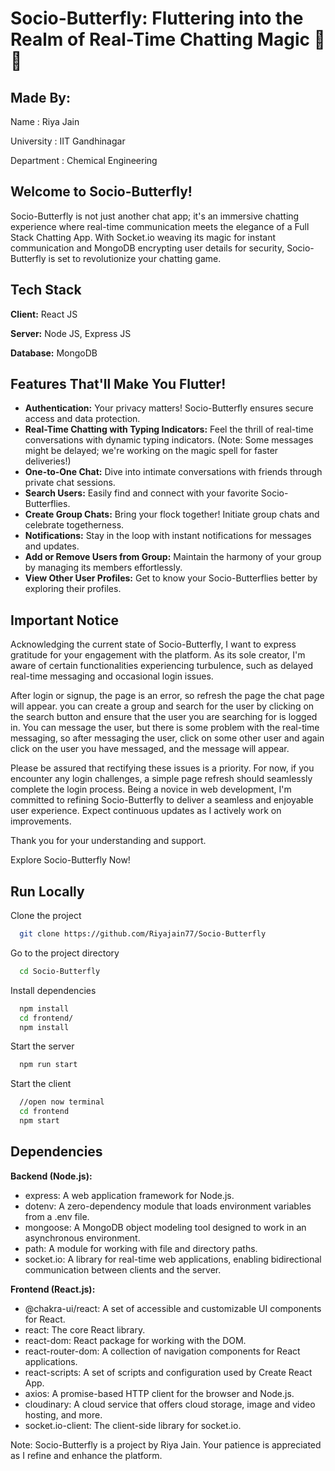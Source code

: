 
# Socio-Butterfly: Fluttering into the Realm of Real-Time Chatting Magic 🦋✨

## Made By:

Name : Riya Jain

University : IIT Gandhinagar

Department : Chemical Engineering

## Welcome to Socio-Butterfly!
Socio-Butterfly is not just another chat app; it's an immersive chatting experience where real-time communication meets the elegance of a Full Stack Chatting App. With Socket.io weaving its magic for instant communication and MongoDB encrypting user details for security, Socio-Butterfly is set to revolutionize your chatting game.





## Tech Stack

**Client:** React JS

**Server:** Node JS, Express JS

**Database:** MongoDB




## Features That'll Make You Flutter!

- **Authentication:** Your privacy matters! Socio-Butterfly ensures secure access and data protection.
- **Real-Time Chatting with Typing Indicators:** Feel the thrill of real-time conversations with dynamic typing indicators. (Note: Some messages might be delayed; we're working on the magic spell for faster deliveries!)
- **One-to-One Chat:** Dive into intimate conversations with friends through private chat sessions.
- **Search Users:** Easily find and connect with your favorite Socio-Butterflies.
- **Create Group Chats:** Bring your flock together! Initiate group chats and celebrate togetherness.
- **Notifications:** Stay in the loop with instant notifications for messages and updates.
- **Add or Remove Users from Group:** Maintain the harmony of your group by managing its members effortlessly.
- **View Other User Profiles:** Get to know your Socio-Butterflies better by exploring their profiles.


## Important Notice

Acknowledging the current state of Socio-Butterfly, I want to express gratitude for your engagement with the platform. As its sole creator, I'm aware of certain functionalities experiencing turbulence, such as delayed real-time messaging and occasional login issues.

After login or signup, the page is an error, so refresh the page the chat page will appear. you can create a group and search for the user by clicking on the search button and ensure that the user you are searching for is logged in. You can message the user, but there is some problem with the real-time messaging, so after messaging the user, click on some other user and again click on the user you have messaged, and the message will appear.

Please be assured that rectifying these issues is a priority. For now, if you encounter any login challenges, a simple page refresh should seamlessly complete the login process. Being a novice in web development, I'm committed to refining Socio-Butterfly to deliver a seamless and enjoyable user experience. Expect continuous updates as I actively work on improvements.

Thank you for your understanding and support.

Explore Socio-Butterfly Now!


## Run Locally

Clone the project

```bash
  git clone https://github.com/Riyajain77/Socio-Butterfly
```

Go to the project directory

```bash
  cd Socio-Butterfly
```

Install dependencies

```bash
  npm install
  cd frontend/
  npm install

```

Start the server

```bash
  npm run start
```

Start the client

```bash
  //open now terminal
  cd frontend
  npm start
```


## Dependencies

**Backend (Node.js):**
- express: A web application framework for Node.js.
- dotenv: A zero-dependency module that loads environment variables from a .env file.
- mongoose: A MongoDB object modeling tool designed to work in an asynchronous environment.
- path: A module for working with file and directory paths.
- socket.io: A library for real-time web applications, enabling bidirectional communication between clients and the server.


**Frontend (React.js):**
- @chakra-ui/react: A set of accessible and customizable UI components for React.
- react: The core React library.
- react-dom: React package for working with the DOM.
- react-router-dom: A collection of navigation components for React applications.
- react-scripts: A set of scripts and configuration used by Create React App.
- axios: A promise-based HTTP client for the browser and Node.js.
- cloudinary: A cloud service that offers cloud storage, image and video hosting, and more.
- socket.io-client: The client-side library for socket.io.


Note: Socio-Butterfly is a project by Riya Jain. Your patience is appreciated as I refine and enhance the platform.




